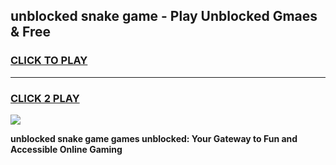 
## unblocked snake game - Play Unblocked Gmaes & Free
<h3>
<a href="https://news.freeplayer.one?title=unblocked_snake_game&ref=23F">CLICK TO PLAY</a></h3>
<hr>

<h3>
<a href="https://news.freeplayer.one?title=unblocked_snake_game&ref=23F">CLICK 2 PLAY</a>
  
</h3>

<a href="https://news.freeplayer.one?title=unblocked_snake_game&ref=23F/"><img src="https://clearcache.store/games.png"></a>


**unblocked snake game games unblocked: Your Gateway to Fun and Accessible Online Gaming**
